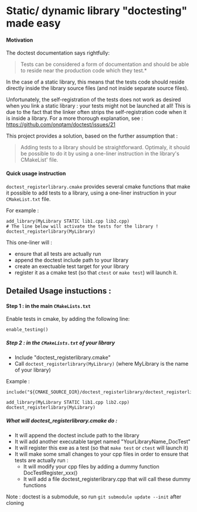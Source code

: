 # Static/ dynamic library "doctesting" made easy

#### Motivation
The doctest documentation says rightfully:
> Tests can be considered a form of documentation and should be able to reside near the production code which they test.*

In the case of a static library, this means that the tests code should reside directly inside the library source files (and not inside separate source files).

Unfortunately, the self-registration of the tests does not work as desired when you link a static library : your tests might not be launched at all! This is due to the fact that the linker often strips the self-registration code when it is inside a library.
For a more thorough explanation, see : https://github.com/onqtam/doctest/issues/21


This project provides a solution, based on the further assumption that :
> Adding tests to a library should be straightforward. Optimaly, it should be possible to do it by using a one-liner instruction in the library's CMakeList' file.


#### Quick usage instruction

`doctest_registerlibrary.cmake` provides several cmake functions that make it possible to add tests to a library, using a one-liner instruction in your `CMakeList.txt` file.

For example :
```
add_library(MyLibrary STATIC lib1.cpp lib2.cpp)
# The line below will activate the tests for the library !
doctest_registerlibrary(MyLibrary)  
```

This one-liner will :
- ensure that all tests are actually run
- append the doctest include path to your library
- create an exectuable test target for your library
- register it as a cmake test (so that `ctest` or `make test`) will launch it.



## Detailed Usage instuctions :

#### Step 1 : in the main `CMakeLists.txt`
Enable tests in cmake, by adding the following line:
```
enable_testing()
```
##### Step 2 : in the `CMakeLists.txt` of your library
* Include "doctest_registerlibrary.cmake"
* Call `doctest_registerlibrary(MyLibrary)` (where MyLibrary is the name of your library)

Example :
```
include("${CMAKE_SOURCE_DIR}/doctest_registerlibrary/doctest_registerlibrary.cmake")

add_library(MyLibrary STATIC lib1.cpp lib2.cpp)
doctest_registerlibrary(MyLibrary)
```

##### What will doctest_registerlibrary.cmake do :
- It will append the doctest include path to the library
- It will add another executable target named "YourLibraryName_DocTest"
- It will register this exe as a test (so that `make test` or `ctest` will launch it)
- It will make some small changes to your cpp files in order to ensure that tests are actually run :
  - It will modify your cpp files by adding a dummy function DocTestRegister_xxx()
  - It will add a file doctest_registerlibrary.cpp that will call these dummy functions




Note : doctest is a submodule, so run `git submodule update --init` after cloning
